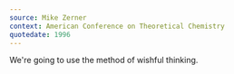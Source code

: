 ```yaml
---
source: Mike Zerner
context: American Conference on Theoretical Chemistry
quotedate: 1996
---
```

We're going to use the method of wishful thinking.
